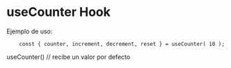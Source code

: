 # useCounter Hook

Ejemplo de uso:
```
    const { counter, increment, decrement, reset } = useCounter( 10 );
```
useCounter() // recibe un valor por defecto
